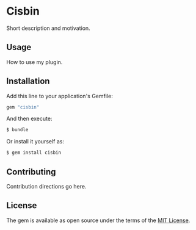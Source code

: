 # Cisbin
Short description and motivation.

## Usage
How to use my plugin.

## Installation
Add this line to your application's Gemfile:

```ruby
gem "cisbin"
```

And then execute:
```bash
$ bundle
```

Or install it yourself as:
```bash
$ gem install cisbin
```

## Contributing
Contribution directions go here.

## License
The gem is available as open source under the terms of the [MIT License](https://opensource.org/licenses/MIT).
